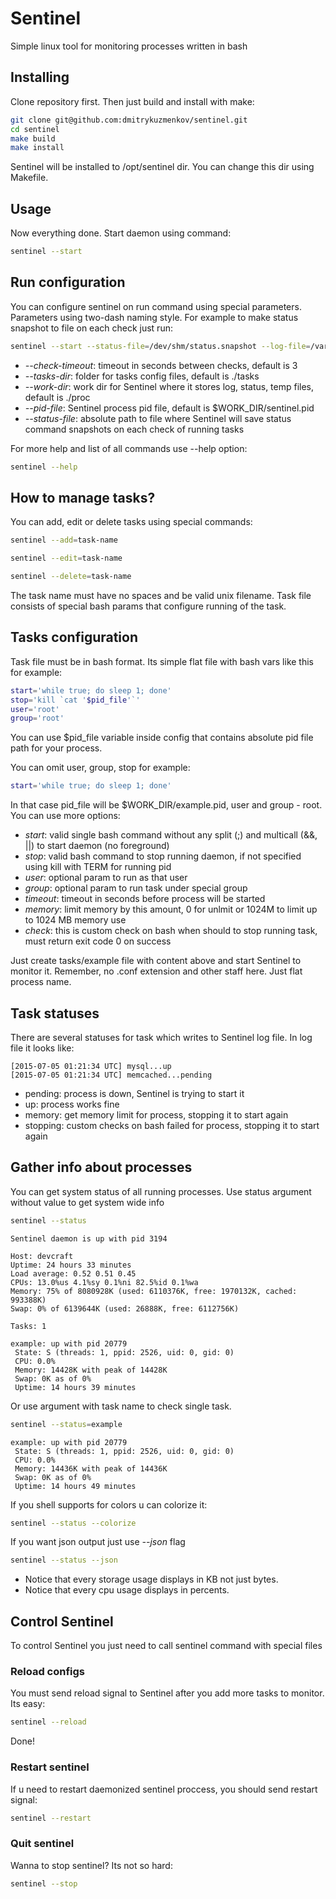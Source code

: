 # Sentinel
Simple linux tool for monitoring processes written in bash

## Installing
Clone repository first. Then just build and install with make:
```bash
git clone git@github.com:dmitrykuzmenkov/sentinel.git
cd sentinel
make build
make install
```

Sentinel will be installed to /opt/sentinel dir. You can change this dir using Makefile.

## Usage
Now everything done. Start daemon using command:

```bash
sentinel --start
```

## Run configuration
You can configure sentinel on run command using special parameters. Parameters using two-dash naming style. For example to make status snapshot to file on each check just run:
```bash
sentinel --start --status-file=/dev/shm/status.snapshot --log-file=/var/log/sentinel.log
```

- *--check-timeout*: timeout in seconds between checks, default is 3
- *--tasks-dir*: folder for tasks config files, default is ./tasks
- *--work-dir*: work dir for Sentinel where it stores log, status, temp files, default is ./proc
- *--pid-file*: Sentinel process pid file, default is $WORK_DIR/sentinel.pid
- *--status-file*: absolute path to file where Sentinel will save status command snapshots on each check of running tasks

For more help and list of all commands use --help option:
```bash
sentinel --help
```

## How to manage tasks?
You can add, edit or delete tasks using special commands:

```bash
sentinel --add=task-name
```

```bash
sentinel --edit=task-name
```

```bash
sentinel --delete=task-name
```

The task name must have no spaces and be valid unix filename. Task file consists of special bash params that configure running of the task.

## Tasks configuration
Task file must be in bash format. Its simple flat file with bash vars like this for example:

```bash
start='while true; do sleep 1; done'
stop='kill `cat '$pid_file'`'
user='root'
group='root'
```

You can use $pid_file variable inside config that contains absolute pid file path for your process.

You can omit user, group, stop for example:

```bash
start='while true; do sleep 1; done'
```

In that case pid_file will be $WORK_DIR/example.pid, user and group - root. You can use more options:

- *start*: valid single bash command without any split (;) and multicall (&&, ||) to start daemon (no foreground)
- *stop*: valid bash command to stop running daemon, if not specified using kill with TERM for running pid
- *user*: optional param to run as that user
- *group*: optional param to run task under special group
- *timeout*: timeout in seconds before process will be started
- *memory*: limit memory by this amount, 0 for unlmit or 1024M to limit up to 1024 MB memory use
- *check*: this is custom check on bash when should to stop running task, must return exit code 0 on success

Just create tasks/example file with content above and start Sentinel to monitor it. Remember, no .conf extension and other staff here. Just flat process name.

## Task statuses
There are several statuses for task which writes to Sentinel log file. In log file it looks like:
```
[2015-07-05 01:21:34 UTC] mysql...up
[2015-07-05 01:21:34 UTC] memcached...pending
```

- pending: process is down, Sentinel is trying to start it
- up: process works fine
- memory: get memory limit for process, stopping it to start again
- stopping: custom checks on bash failed for process, stopping it to start again

## Gather info about processes
You can get system status of all running processes.
Use status argument without value to get system wide info
```bash
sentinel --status
```

```
Sentinel daemon is up with pid 3194

Host: devcraft
Uptime: 24 hours 33 minutes
Load average: 0.52 0.51 0.45
CPUs: 13.0%us 4.1%sy 0.1%ni 82.5%id 0.1%wa
Memory: 75% of 8080928K (used: 6110376K, free: 1970132K, cached: 993388K)
Swap: 0% of 6139644K (used: 26888K, free: 6112756K)

Tasks: 1

example: up with pid 20779
 State: S (threads: 1, ppid: 2526, uid: 0, gid: 0)
 CPU: 0.0%
 Memory: 14428K with peak of 14428K
 Swap: 0K as of 0%
 Uptime: 14 hours 39 minutes
```

Or use argument with task name to check single task.
```bash
sentinel --status=example
```

```
example: up with pid 20779
 State: S (threads: 1, ppid: 2526, uid: 0, gid: 0)
 CPU: 0.0%
 Memory: 14436K with peak of 14436K
 Swap: 0K as of 0%
 Uptime: 14 hours 49 minutes
```

If you shell supports for colors u can colorize it:
```bash
sentinel --status --colorize
```

If you want json output just use *--json* flag
```bash
sentinel --status --json
```
* Notice that every storage usage displays in KB not just bytes.
* Notice that every cpu usage displays in percents.

## Control Sentinel
To control Sentinel you just need to call sentinel command with special files

### Reload configs
You must send reload signal to Sentinel after you add more tasks to monitor. Its easy:
```bash
sentinel --reload
```
Done!

### Restart sentinel
If u need to restart daemonized sentinel proccess, you should send restart signal:
```bash
sentinel --restart
```

### Quit sentinel
Wanna to stop sentinel? Its not so hard:
```bash
sentinel --stop
```
